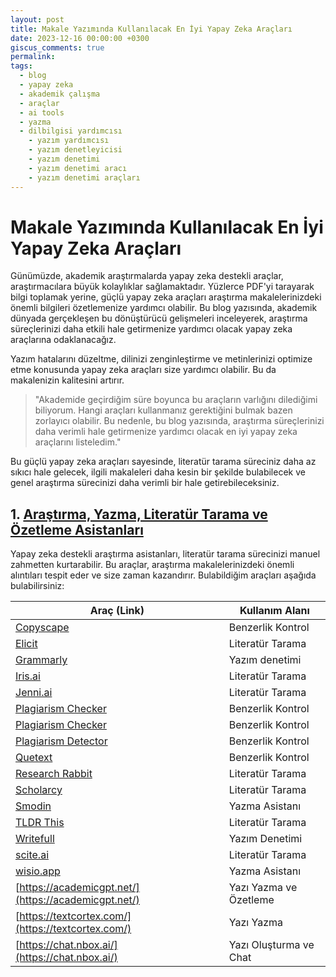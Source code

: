 ```yaml
---
layout: post
title: Makale Yazımında Kullanılacak En İyi Yapay Zeka Araçları
date: 2023-12-16 00:00:00 +0300
giscus_comments: true
permalink: 
tags:
  - blog
  - yapay zeka
  - akademik çalışma
  - araçlar
  - ai tools
  - yazma
  - dilbilgisi yardımcısı
    - yazım yardımcısı
    - yazım denetleyicisi
    - yazım denetimi
    - yazım denetimi aracı
    - yazım denetimi araçları
---
```


# Makale Yazımında Kullanılacak En İyi Yapay Zeka Araçları

Günümüzde, akademik araştırmalarda yapay zeka destekli araçlar, araştırmacılara büyük kolaylıklar sağlamaktadır. Yüzlerce PDF'yi tarayarak bilgi toplamak yerine, güçlü yapay zeka araçları araştırma makalelerinizdeki önemli bilgileri özetlemenize yardımcı olabilir. Bu blog yazısında, akademik dünyada gerçekleşen bu dönüştürücü gelişmeleri inceleyerek, araştırma süreçlerinizi daha etkili hale getirmenize yardımcı olacak yapay zeka araçlarına odaklanacağız.

Yazım hatalarını düzeltme, dilinizi zenginleştirme ve metinlerinizi optimize etme konusunda yapay zeka araçları size yardımcı olabilir. Bu da makalenizin kalitesini artırır.

> "Akademide geçirdiğim süre boyunca bu araçların varlığını dilediğimi biliyorum. Hangi araçları kullanmanız gerektiğini bulmak bazen zorlayıcı olabilir. Bu nedenle, bu blog yazısında, araştırma süreçlerinizi daha verimli hale getirmenize yardımcı olacak en iyi yapay zeka araçlarını listeledim."

Bu güçlü yapay zeka araçları sayesinde, literatür tarama süreciniz daha az sıkıcı hale gelecek, ilgili makaleleri daha kesin bir şekilde bulabilecek ve genel araştırma sürecinizi daha verimli bir hale getirebileceksiniz.

## 1. [Araştırma, Yazma, Literatür Tarama ve Özetleme Asistanları](#)

Yapay zeka destekli araştırma asistanları, literatür tarama sürecinizi manuel zahmetten kurtarabilir. Bu araçlar, araştırma makalelerinizdeki önemli alıntıları tespit eder ve size zaman kazandırır. Bulabildiğim araçları aşağıda bulabilirsiniz:

| **Araç (Link)**                                                     | **Kullanım Alanı** |
| ------------------------------------------------------------------- | ------------------ |
| [Copyscape](https://www.copyscape.com/)                             | Benzerlik Kontrol  |
| [Elicit](https://elicit.org/)                                       | Literatür Tarama   |
| [Grammarly](https://www.grammarly.com/)                             | Yazım denetimi     |
| [Iris.ai](https://iris.ai/)                                         | Literatür Tarama   |
| [Jenni.ai](https://app.jenni.ai/)                                   | Literatür Tarama   |
| [Plagiarism Checker](https://smallseotools.com/plagiarism-checker/) | Benzerlik Kontrol  |
| [Plagiarism Checker](https://www.duplichecker.com/)                 | Benzerlik Kontrol  |
| [Plagiarism Detector](https://plagiarismdetector.net/)              | Benzerlik Kontrol  |
| [Quetext](https://www.quetext.com/)                                 | Benzerlik Kontrol  |
| [Research Rabbit](https://www.researchrabbit.ai/)                   | Literatür Tarama   |
| [Scholarcy](https://www.scholarcy.com/)                             | Literatür Tarama   |
| [Smodin](https://smodin.io/tr)                                      | Yazma Asistanı     |
| [TLDR This](https://tldrthis.com/)                                  | Literatür Tarama   |
| [Writefull](https://writefull.com/)                                 | Yazım Denetimi     |
| [scite.ai](https://scite.ai/)                                       | Literatür Tarama   |
| [wisio.app](https://wisio.app/)                                     | Yazma Asistanı     |
| [https://academicgpt.net/](https://academicgpt.net/)                | Yazı Yazma ve Özetleme   |
|[https://textcortex.com/](https://textcortex.com/)|Yazı Yazma|
|[https://chat.nbox.ai/](https://chat.nbox.ai/)|Yazı Oluşturma ve Chat|

